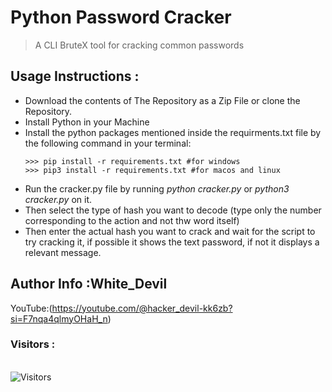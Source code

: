 # Python Password Cracker

>A CLI BruteX tool for cracking common passwords

## Usage Instructions :

- Download the contents of The Repository as a Zip File or clone the Repository.
- Install Python in your Machine 
- Install the python packages mentioned inside the requirments.txt file by the following command in your terminal:
    ```python3
    >>> pip install -r requirements.txt #for windows
    >>> pip3 install -r requirements.txt #for macos and linux
    ``` 
- Run the cracker.py file by running <i>python cracker.py</i> or <i>python3 cracker.py</i> on it.
- Then select the type of hash you want to decode (type only the number corresponding to the action and not thw word itself)
- Then enter the actual hash you want to crack and wait for the script to try cracking it, if possible it shows the text password, if not it displays a relevant message. 

## Author Info :White_Devil
YouTube:(https://youtube.com/@hacker_devil-kk6zb?si=F7nqa4qlmyOHaH_n)
<br>

<h3>Visitors :</h3>
<br>
<img src="https://profile-counter.glitch.me/whitedevil1097/count.svg" alt="Visitors">
